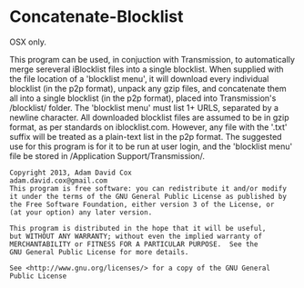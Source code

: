 Concatenate-Blocklist
=====================

OSX only.

This program can be used, in conjuction with Transmission,
  to automatically merge sereveral iBlocklist files into a
	single blocklist. 
	When supplied with the file location of a 
	'blocklist menu', it will download every individual blocklist 
	(in the p2p format), unpack any gzip files, and concatenate them 
	all into a single blocklist (in the p2p format), placed into 
	Transmission's /blocklist/ folder. The 'blocklist menu' must 
	list 1+ URLS, separated by a newline character.
	All downloaded blocklist files are assumed to be in gzip format,
	as per standards on iblocklist.com. However, any file with the
	'.txt' suffix will be treated as a plain-text list in the p2p
	format.
	The suggested use for this program is for it to be run at user
	login, and the 'blocklist menu' file be stored in 
	/Application Support/Transmission/.
	
	Copyright 2013, Adam David Cox 
	adam.david.cox@gmail.com
	This program is free software: you can redistribute it and/or modify
	it under the terms of the GNU General Public License as published by
	the Free Software Foundation, either version 3 of the License, or
	(at your option) any later version.

	This program is distributed in the hope that it will be useful,
	but WITHOUT ANY WARRANTY; without even the implied warranty of
	MERCHANTABILITY or FITNESS FOR A PARTICULAR PURPOSE.  See the
	GNU General Public License for more details.

    See <http://www.gnu.org/licenses/> for a copy of the GNU General Public License
